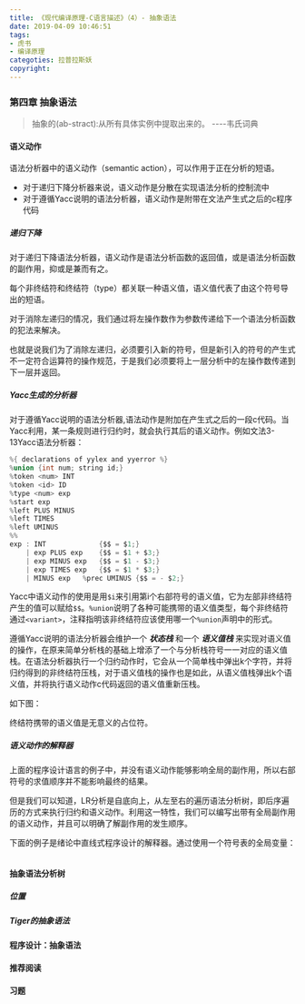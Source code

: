 ```yaml
---
title: 《现代编译原理-C语言描述》（4）- 抽象语法
date: 2019-04-09 10:46:51
tags:
- 虎书
- 编译原理
categoties: 拉普拉斯妖
copyright:
---
```

### 第四章 抽象语法
> 抽象的(ab-stract):从所有具体实例中提取出来的。
> ----韦氏词典

#### 语义动作
语法分析器中的语义动作（semantic action），可以作用于正在分析的短语。
+ 对于递归下降分析器来说，语义动作是分散在实现语法分析的控制流中
+ 对于遵循Yacc说明的语法分析器，语义动作是附带在文法产生式之后的c程序代码

##### 递归下降
对于递归下降语法分析器，语义动作是语法分析函数的返回值，或是语法分析函数的副作用，抑或是兼而有之。

每个非终结符和终结符（type）都关联一种语义值，语义值代表了由这个符号导出的短语。

对于消除左递归的情况，我们通过将左操作数作为参数传递给下一个语法分析函数的犯法来解决。

也就是说我们为了消除左递归，必须要引入新的符号，但是新引入的符号的产生式不一定符合运算符的操作规范，于是我们必须要将上一层分析中的左操作数传递到下一层并返回。
##### Yacc生成的分析器
对于遵循Yacc说明的语法分析器,语法动作是附加在产生式之后的一段c代码。当Yacc利用，某一条规则进行归约时，就会执行其后的语义动作。例如文法3-13Yacc语法分析器：
```c
%{ declarations of yylex and yyerror %}
%union {int num; string id;}
%token <num> INT
%token <id> ID
%type <num> exp
%start exp
%left PLUS MINUS
%left TIMES
%left UMINUS
%%
exp : INT             {$$ = $1;}
    | exp PLUS exp    {$$ = $1 + $3;}
    | exp MINUS exp   {$$ = $1 - $3;}
    | exp TIMES exp   {$$ = $1 * $3;}
    | MINUS exp   %prec UMINUS {$$ = - $2;}
```
Yacc中语义动作的使用是用`$i`来引用第i个右部符号的语义值，它为左部非终结符产生的值可以赋给`$$`。`%union`说明了各种可能携带的语义值类型，每个非终结符通过`<variant>`，注释指明该非终结符应该使用哪一个`%union`声明中的形式。

遵循Yacc说明的语法分析器会维护一个 ***状态栈*** 和一个 ***语义值栈*** 来实现对语义值的操作，在原来简单分析栈的基础上增添了一个与分析栈符号一一对应的语义值栈。在语法分析器执行一个归约动作时，它会从一个简单栈中弹出k个字符，并将归约得到的非终结符压栈，对于语义值栈的操作也是如此，从语义值栈弹出k个语义值，并将执行语义动作c代码返回的语义值重新压栈。

如下图：

终结符携带的语义值是无意义的占位符。
##### 语义动作的解释器
上面的程序设计语言的例子中，并没有语义动作能够影响全局的副作用，所以右部符号的求值顺序并不能影响最终的结果。

但是我们可以知道，LR分析是自底向上，从左至右的遍历语法分析树，即后序遍历的方式来执行归约和语义动作。利用这一特性，我们可以编写出带有全局副作用的语义动作，并且可以明确了解副作用的发生顺序。

下面的例子是绪论中直线式程序设计的解释器。通过使用一个符号表的全局变量：

```c
```

#### 抽象语法分析树
##### 位置
##### Tiger的抽象语法
#### 程序设计：抽象语法
#### 推荐阅读
#### 习题
